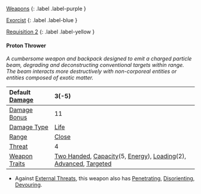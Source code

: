 
[Weapons](Game/Weapons-List)
{: .label .label-purple }

[Exorcist](Game/Blocks/Exorcist)
{: .label .label-blue }

[Requisition 2](Game/Deployment#Requisition)
{: .label .label-yellow }
#### Proton Thrower
*A cumbersome weapon and backpack designed to emit a charged particle beam, degrading and deconstructing conventional targets within range. The beam interacts more destructively with non-corporeal entities or entities composed of exotic matter.*

| Default [Damage](Core/Weapons#Calculating%20Damage) | 3(-5) |
| :--- | :--- |
| [Damage Bonus](Game/Core/Weapons#Damage%20Bonus) | 11 |
| [Damage Type](Core/Weapons#Damage%20Type) | [Life](Game/Core/Injury#Life) |
| [Range](Core/Weapons#Range) | [Close](Game/Core/Movement#Close) |
| [Threat](Core/Weapons#Threat) | 4 |
| [Weapon Traits](Core/Weapon-Traits) | [Two Handed](Game/Core/Blocks/Two-Handed), [Capacity](Game/Core/Blocks/Capacity)(5, [Energy](Game/Munition-Details#Energy)), [Loading](Game/Core/Blocks/Loading)(2), [Advanced](Game/Core/Blocks/Advanced), [Targeted](Game/Core/Blocks/Targeted) |

* Against [External Threats](Game/Hostile-Groups#External%20Threats), this weapon also has [Penetrating](Game/Core/Blocks/Penetrating), [Disorienting](Game/Core/Blocks/Disorienting), [Devouring](Game/Core/Blocks/Devouring).